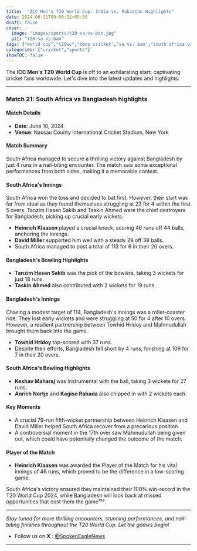 ```yaml
---
title:  "ICC Men's T20 World Cup: India vs. Pakistan Highlights"
date: 2024-06-11T09:00:32+05:30
draft: false
cover:
  image: "images/sports/t20-sa-vs-ban.jpg"
  alt: "t20-sa-vs-ban"
tags: ["world cup","t20wc","mens cricket","sa vs. ban","south africa vs bangladesh"]
categories: ["cricket","sports"]
showTOC: false
---
```


The **ICC Men's T20 World Cup** is off to an exhilarating start, captivating cricket fans worldwide. Let's dive into the latest updates and highlights:

---

### Match 21: South Africa vs Bangladesh highlights

#### Match Details
- **Date**: June 10, 2024
- **Venue**: Nassau County International Cricket Stadium, New York

#### Match Summary
South Africa managed to secure a thrilling victory against Bangladesh by just 4 runs in a nail-biting encounter. The match saw some exceptional performances from both sides, making it a memorable contest.

#### South Africa's Innings
South Africa won the toss and decided to bat first. However, their start was far from ideal as they found themselves struggling at 23 for 4 within the first 5 overs. Tanzim Hasan Sakib and Taskin Ahmed were the chief destroyers for Bangladesh, picking up crucial early wickets.

- **Heinrich Klaasen** played a crucial knock, scoring 46 runs off 44 balls, anchoring the innings.
- **David Miller** supported him well with a steady 29 off 38 balls.
- South Africa managed to post a total of 113 for 6 in their 20 overs.

#### Bangladesh's Bowling Highlights
- **Tanzim Hasan Sakib** was the pick of the bowlers, taking 3 wickets for just 18 runs.
- **Taskin Ahmed** also contributed with 2 wickets for 19 runs.

#### Bangladesh's Innings
Chasing a modest target of 114, Bangladesh's innings was a roller-coaster ride. They lost early wickets and were struggling at 50 for 4 after 10 overs. However, a resilient partnership between Towhid Hridoy and Mahmudullah brought them back into the game.

- **Towhid Hridoy** top-scored with 37 runs.
- Despite their efforts, Bangladesh fell short by 4 runs, finishing at 109 for 7 in their 20 overs.

#### South Africa's Bowling Highlights
- **Keshav Maharaj** was instrumental with the ball, taking 3 wickets for 27 runs.
- **Anrich Nortje** and **Kagiso Rabada** also chipped in with 2 wickets each.

#### Key Moments
- A crucial 79-run fifth-wicket partnership between Heinrich Klaasen and David Miller helped South Africa recover from a precarious position.
- A controversial moment in the 17th over saw Mahmudullah being given out, which could have potentially changed the outcome of the match.

#### Player of the Match
- **Heinrich Klaasen** was awarded the Player of the Match for his vital innings of 46 runs, which proved to be the difference in a low-scoring game.

South Africa's victory ensured they maintained their 100% win-record in the T20 World Cup 2024, while Bangladesh will look back at missed opportunities that cost them the game¹²³.

---

_Stay tuned for more thrilling encounters, stunning performances, and nail-biting finishes throughout the T20 World Cup. Let the games begin!_
- Follow us on **X** : [@SpokenEagleNews](https://x.com/SpokenEagleNews?t=YP2NMSxVIYUbD9VoQukz8g&s=08)

---
